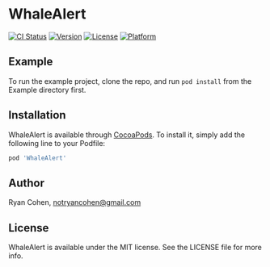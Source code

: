 # WhaleAlert

[![CI Status](https://img.shields.io/travis/imryan/WhaleAlert.svg?style=flat)](https://travis-ci.org/imryan/WhaleAlert)
[![Version](https://img.shields.io/cocoapods/v/WhaleAlert.svg?style=flat)](https://cocoapods.org/pods/WhaleAlert)
[![License](https://img.shields.io/cocoapods/l/WhaleAlert.svg?style=flat)](https://cocoapods.org/pods/WhaleAlert)
[![Platform](https://img.shields.io/cocoapods/p/WhaleAlert.svg?style=flat)](https://cocoapods.org/pods/WhaleAlert)

## Example

To run the example project, clone the repo, and run `pod install` from the Example directory first.

## Installation

WhaleAlert is available through [CocoaPods](https://cocoapods.org). To install
it, simply add the following line to your Podfile:

```ruby
pod 'WhaleAlert'
```

## Author

Ryan Cohen, notryancohen@gmail.com

## License

WhaleAlert is available under the MIT license. See the LICENSE file for more info.

